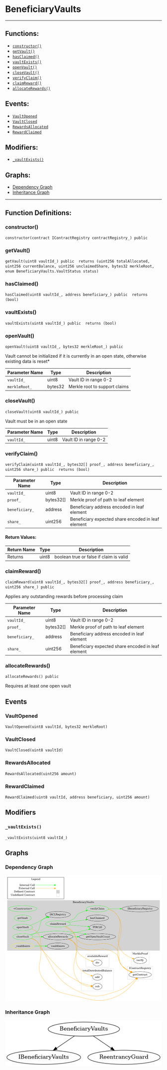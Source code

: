 # BeneficiaryVaults
***
## Functions:
- [`constructor()`](#constructor)
- [`getVault()`](#getvault)
- [`hasClaimed()`](#hasclaimed)
- [`vaultExists()`](#vaultexists)
- [`openVault()`](#openvault)
- [`closeVault()`](#closevault)
- [`verifyClaim()`](#verifyclaim)
- [`claimReward()`](#claimreward)
- [`allocateRewards()`](#allocaterewards)
## Events:
- [`VaultOpened`](#vaultopened)
- [`VaultClosed`](#vaultclosed)
- [`RewardsAllocated`](#rewardsallocated)
- [`RewardClaimed`](#rewardclaimed)
## Modifiers:
- [`_vaultExists()`](#_vaultexists)
## Graphs:
- [Dependency Graph](#dependency-graph)
- [Inheritance Graph](#inheritance-graph)
***
## Function Definitions:
###  constructor()
```
constructor(contract IContractRegistry contractRegistry_) public 
```
###  getVault()
```
getVault(uint8 vaultId_) public  returns (uint256 totalAllocated, uint256 currentBalance, uint256 unclaimedShare, bytes32 merkleRoot, enum BeneficiaryVaults.VaultStatus status)
```
###  hasClaimed()
```
hasClaimed(uint8 vaultId_, address beneficiary_) public  returns (bool)
```
###  vaultExists()
```
vaultExists(uint8 vaultId_) public  returns (bool)
```
###  openVault()
```
openVault(uint8 vaultId_, bytes32 merkleRoot_) public 
```
Vault cannot be initialized if it is currently in an open state, otherwise existing data is reset*

| Parameter Name | Type | Description |
|------------|-----| -------|
| `vaultId_`| uint8| Vault ID in range 0-2|
| `merkleRoot_`| bytes32| Merkle root to support claims|

###  closeVault()
```
closeVault(uint8 vaultId_) public 
```
Vault must be in an open state

| Parameter Name | Type | Description |
|------------|-----| -------|
| `vaultId_`| uint8| Vault ID in range 0-2|

###  verifyClaim()
```
verifyClaim(uint8 vaultId_, bytes32[] proof_, address beneficiary_, uint256 share_) public  returns (bool)
```

| Parameter Name | Type | Description |
|------------|-----| -------|
| `vaultId_`| uint8| Vault ID in range 0-2|
| `proof_`| bytes32[]| Merkle proof of path to leaf element|
| `beneficiary_`| address| Beneficiary address encoded in leaf element|
| `share_`| uint256| Beneficiary expected share encoded in leaf element|

#### Return Values:

| Return Name | Type | Description |
|-------------|-------|------------|
|Returns| uint8|boolean true or false if claim is valid|

###  claimReward()
```
claimReward(uint8 vaultId_, bytes32[] proof_, address beneficiary_, uint256 share_) public 
```
Applies any outstanding rewards before processing claim

| Parameter Name | Type | Description |
|------------|-----| -------|
| `vaultId_`| uint8| Vault ID in range 0-2|
| `proof_`| bytes32[]| Merkle proof of path to leaf element|
| `beneficiary_`| address| Beneficiary address encoded in leaf element|
| `share_`| uint256| Beneficiary expected share encoded in leaf element|

###  allocateRewards()
```
allocateRewards() public 
```
Requires at least one open vault
## Events
### VaultOpened
```
VaultOpened(uint8 vaultId, bytes32 merkleRoot)
```
### VaultClosed
```
VaultClosed(uint8 vaultId)
```
### RewardsAllocated
```
RewardsAllocated(uint256 amount)
```
### RewardClaimed
```
RewardClaimed(uint8 vaultId, address beneficiary, uint256 amount)
```
## Modifiers
### `_vaultExists()`
```
_vaultExists(uint8 vaultId_)
```
## Graphs
### Dependency Graph
![Dependency Graph](/docs/images/BeneficiaryVaults_dependency_graph.png)
### Inheritance Graph
![Inheritance Graph](/docs/images/BeneficiaryVaults_inheritance_graph.png)
